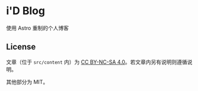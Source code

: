 # i'D Blog

使用 Astro 重制的个人博客

## License

文章（位于 `src/content` 内）为 [CC BY-NC-SA 4.0](https://creativecommons.org/licenses/by-nc-sa/4.0/)。若文章内另有说明则遵循说明。

其他部分为 MIT。